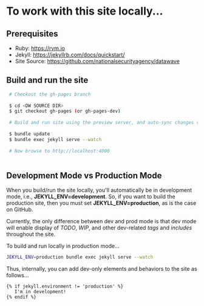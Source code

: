 # To work with this site locally...

## Prerequisites

- Ruby: <https://rvm.io>
- Jekyll: <https://jekyllrb.com/docs/quickstart/>
- Site Source: <https://github.com/nationalsecurityagency/datawave>

## Build and run the site

```bash
 # Checkout the gh-pages branch
 
 $ cd <DW SOURCE DIR>
 $ git checkout gh-pages (or gh-pages-dev)
 
 # Build and run site using the preview server, and auto-sync changes via --watch
  
 $ bundle update
 $ bundle exec jekyll serve --watch
 
 # Now browse to http://localhost:4000
 
```

## Development Mode vs Production Mode

When you build/run the site locally, you'll automatically be in development mode, i.e., **JEKYLL_ENV=development**.
So, if you want to build the production site, then you must set **JEKYLL_ENV=production**, as is the case on GitHub.

Currently, the only difference between dev and prod mode is that dev mode will enable display of *TODO*, *WIP*,
and other dev-related *tags* and *includes* throughout the site.

To build and run locally in production mode...

```bash
JEKYLL_ENV=production bundle exec jekyll serve --watch

```

Thus, internally, you can add dev-only elements and behaviors to the site as follows...

```
{% if jekyll.environment != 'production' %}
   I'm in development! 
{% endif %}

```